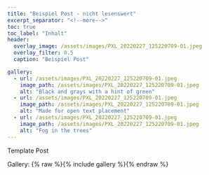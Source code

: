 ```yaml
---
title: "Beispiel Post - nicht lesenswert"
excerpt_separator: "<!--more-->"
toc: true
toc_label: "Inhalt"
header:
  overlay_image: /assets/images/PXL_20220227_125220709-01.jpeg
  overlay_filter: 0.5
  caption: "Beispiel Post"

gallery:
  - url: /assets/images/PXL_20220227_125220709-01.jpeg
    image_path: /assets/images/PXL_20220227_125220709-01.jpeg
    alt: "Black and grays with a hint of green"
  - url: /assets/images/PXL_20220227_125220709-01.jpeg
    image_path: /assets/images/PXL_20220227_125220709-01.jpeg
    alt: "Made for open text placement"
  - url: /assets/images/PXL_20220227_125220709-01.jpeg
    image_path: /assets/images/PXL_20220227_125220709-01.jpeg
    alt: "Fog in the trees"
---
```


Template Post

Gallery:
{% raw %}{% include gallery %}{% endraw %}
